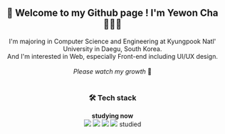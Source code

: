 <!DOCTYPE html>
<html lang="en">
  <head>
  </head>
  <body>
    <div align="center">
      <h2 style="text-decoration: none;">🥳 Welcome to my Github page ! I'm Yewon Cha 👩🏻‍💻</h2>
      I'm majoring in Computer Science and Engineering at Kyungpook Natl'
      University in Daegu, South Korea.
      <br />And I'm interested in Web, especially Front-end including UI/UX
      design. <br><br><i>Please watch my growth</i> 🌱
      <br>
      <br>
      <h3>🛠️ Tech stack</h3>
      <b>studying now</b><br>
      <img
        src="https://img.shields.io/badge/python-3776AB?style=for-the-badge&logo=python&logoColor=white"
      />
      <img
        src="https://img.shields.io/badge/html5-E34F26?style=for-the-badge&logo=html5&logoColor=white"
      />
      <img
        src="https://img.shields.io/badge/css-1572B6?style=for-the-badge&logo=css3&logoColor=white"
      />
      <img
        src="https://img.shields.io/badge/javascript-F7DF1E?style=for-the-badge&logo=javascript&logoColor=white"
      />
      studied
    </div>
  </body>
</html>
